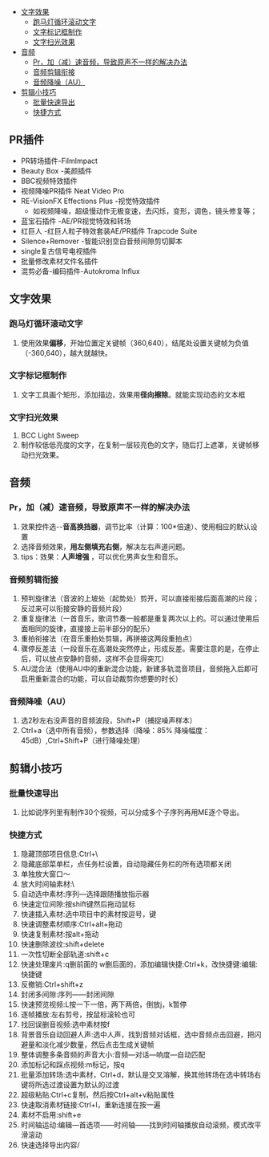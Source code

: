 - [文字效果](#文字效果)
  - [跑马灯循环滚动文字](#跑马灯循环滚动文字)
  - [文字标记框制作](#文字标记框制作)
  - [文字扫光效果](#文字扫光效果)
- [音频](#音频)
  - [Pr，加（减）速音频，导致原声不一样的解决办法](#pr加减速音频导致原声不一样的解决办法)
  - [音频剪辑衔接](#音频剪辑衔接)
  - [音频降噪（AU）](#音频降噪au)
- [剪辑小技巧](#剪辑小技巧)
  - [批量快速导出](#批量快速导出)
  - [快捷方式](#快捷方式)

## PR插件

- PR转场插件-FilmImpact
- Beauty Box -美颜插件
- BBC视频特效插件
- 视频降噪PR插件 Neat Video Pro
- RE-VisionFX Effections Plus -视觉特效插件
  - 如视频降噪，超级慢动作无极变速，去闪烁，变形，调色，镜头修复等；
- 蓝宝石插件 -AE/PR视觉特效和转场
- 红巨人 -红巨人粒子特效套装AE/PR插件 Trapcode Suite
- Silence+Remover -智能识别空白音频间隙剪切脚本
- single复古信号电视插件
- 批量修改素材文件名插件
- 混剪必备-编码插件-Autokroma Influx



## 文字效果

### 跑马灯循环滚动文字

  1. 使用效果**偏移**，开始位置定关键帧（360,640），结尾处设置关键帧为负值（-360,640），越大就越快。

### 文字标记框制作

  1. 文字工具画个矩形，添加描边，效果用**径向擦除**。就能实现动态的文本框

### 文字扫光效果

1. BCC Light Sweep
2. 制作较低低亮度的文字，在复制一层较亮色的文字，随后打上遮罩，关键帧移动扫光效果。

## 音频

### Pr，加（减）速音频，导致原声不一样的解决办法

  1. 效果控件选--**音高换挡器**，调节比率（计算：100*倍速）、使用相应的默认设置
  2. 选择音频效果，**用左侧填充右侧**，解决左右声道问题。
  3. tips：效果：**人声增强** ，可以优化男声女生和音乐。

### 音频剪辑衔接

  1. 预判旋律法（音波的上坡处（起势处）剪开，可以直接衔接后面高潮的片段；反过来可以衔接安静的音频片段）
  2. 重复旋律法（一首音乐，歌词节奏一般都是重复两次以上的。可以通过使用后面相同的旋律，直接接上前半部分的配乐）
  3. 重拍衔接法（在音乐重拍处剪辑，再拼接这两段重拍点）
  4. 骤停反差法（一段音乐在高潮处突然停止，形成反差。需要注意的是，在停止后，可以放点安静的音频，这样不会显得突兀）
  5. AU混合法（使用AU中的重新混合功能，新建多轨混音项目，音频拖入后即可启用重新混合的功能，可以自动裁剪你想要的时长）

### 音频降噪（AU）

1. 选2秒左右没声音的音频波段，Shift+P（捕捉噪声样本）
2. Ctrl+a（选中所有音频），参数选择（降噪：85%  降噪幅度：45dB）,Ctrl+Shift+P（进行降噪处理）

## 剪辑小技巧

### 批量快速导出

  1. 比如说序列里有制作30个视频，可以分成多个子序列再用ME逐个导出。
### 快捷方式

  1. 隐藏顶部项目信息:Ctrl+\
  2. 隐藏底部菜单栏，点任务栏设置，自动隐藏任务栏的所有选项都关闭
  3. 单独放大窗口～
  4. 放大时间轴素材:\
  5. 自动选中素材:序列—选择跟随播放指示器
  6. 快速定位间隙:按shift键然后拖动鼠标
  7. 快速插入素材:选中项目中的素材按逗号，键
  8. 快速调整素材顺序:Ctrl+alt+拖动
  9. 快速复制素材:按alt+拖动
  10. 快速删除波纹:shift+delete
  11. 一次性切断全部轨道:shift+c
  12. 快速处理废片:q删前面的 w删后面的，添加编辑快捷:Ctrl+k，改快捷键:编辑:快捷键
  13. 反撤销:Ctrl+shift+z
  14. 封闭多间隙:序列——封闭间隙
  15. 快速预览视频:L按一下一倍，两下两倍，倒放j，k暂停
  16. 逐帧播放:左右剪号，按鼠标滚轮也可
  17. 找回误删音视频:选中素材按f
  18. 背景音乐自动回避人声:选中人声，找到音频对话框，选中音频点击回避，把闪避量和淡化减少数量，然后点击生成关键帧
  19. 整体调整多条音频的声音大小:音频—对话—响度—自动匹配
  20. 添加标记和踩点视频:m标记，按q
  21. 批量添加转场:选中素材，Ctrl+d，默认是交叉溶解，换其他转场在选中转场右键将所选过渡设置为默认的过渡
  22. 超级粘贴:Ctrl+c复制，然后按Ctrl+alt+v粘贴属性
  23. 快速取消素材链接:Ctrl+l，重新连接在按一遍
  24. 素材不启用:shift+e
  25. 时间轴运动:编辑—首选项——时间轴——找到时间轴播放自动滚频，模式改平滑滚动
  26. 快速选择导出内容/
